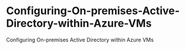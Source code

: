# Configuring-On-premises-Active-Directory-within-Azure-VMs
Configuring On-premises Active Directory within Azure VMs
